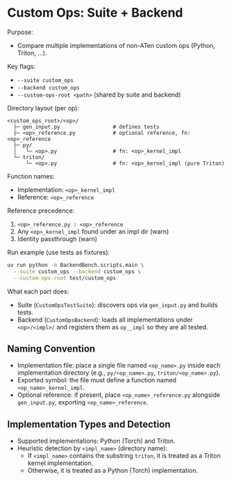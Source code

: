 # Custom Ops: Suite + Backend

Purpose:
- Compare multiple implementations of non-ATen custom ops (Python, Triton, ...).

Key flags:
- `--suite custom_ops`
- `--backend custom_ops`
- `--custom-ops-root <path>`  (shared by suite and backend)

Directory layout (per op):
```
<custom_ops_root>/<op>/
  ├─ gen_input.py                 # defines tests
  ├─ <op>_reference.py            # optional reference, fn: <op>_reference
  ├─ py/
  │   └─ <op>.py                  # fn: <op>_kernel_impl
  └─ triton/
      └─ <op>.py                  # fn: <op>_kernel_impl (pure Triton)
```

Function names:
- Implementation: `<op>_kernel_impl`
- Reference: `<op>_reference`

Reference precedence:
1) `<op>_reference.py : <op>_reference`
2) Any `<op>_kernel_impl` found under an impl dir (warn)
3) Identity passthrough (warn)

Run example (use tests as fixtures):
```bash
uv run python -m BackendBench.scripts.main \
  --suite custom_ops --backend custom_ops \
  --custom-ops-root test/custom_ops
```

What each part does:
- Suite (`CustomOpsTestSuite`): discovers ops via `gen_input.py` and builds tests.
- Backend (`CustomOpsBackend`): loads all implementations under `<op>/<impl>/` and registers them as `op__impl` so they are all tested.


## Naming Convention

- Implementation file: place a single file named `<op_name>.py` inside each implementation directory (e.g., `py/<op_name>.py`, `triton/<op_name>.py`).
- Exported symbol: the file must define a function named `<op_name>_kernel_impl`.
- Optional reference: if present, place `<op_name>_reference.py` alongside `gen_input.py`, exporting `<op_name>_reference`.

## Implementation Types and Detection

- Supported implementations: Python (Torch) and Triton.
- Heuristic detection by `<impl_name>` (directory name):
  - If `<impl_name>` contains the substring `triton`, it is treated as a Triton kernel implementation.
  - Otherwise, it is treated as a Python (Torch) implementation.
